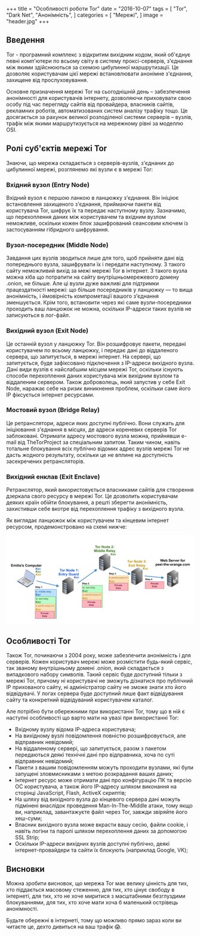 +++
title = "Особливості роботи Tor"
date = "2016-10-07"
tags = [
    "Tor",
    "Dark Net",
    "Анонімність",
]
categories = [
    "Мережі",
]
image = "header.jpg"
+++

## Введення

Tor - програмний комплекс з відкритим вихідним кодом, який об'єднує певні комп'ютери по всьому світу в систему проксі-серверів, з'єднання між якими здійснюються за схемою цибулинної маршрутизації. Це дозволяє користувачам цієї мережі встановлювати анонімне з'єднання, захищене від прослуховування.

Основне призначення мережі Tor на сьогоднішній день – забезпечення анонімності для користувачів інтернету, дозволяючи приховувати свою особу під час перегляду сайтів від провайдера, власників сайтів, рекламних роботів, автоматизованих систем аналізу трафіку тощо. Це досягається за рахунок великої розподіленої системи серверів – вузлів, трафік між якими маршрутизується на мережному рівні за моделлю OSI.

## Ролі суб'єктів мережі Tor

Знаючи, що мережа складається з серверів-вузлів, з'єднаних до цибулинної мережі, розглянемо які вузли є в мережі Tor:

### Вхідний вузол (Entry Node)

Вхідний вузол є першою ланкою в ланцюжку з'єднання. Він ініціює встановлення захищеного з'єднання, приймаючи пакети від користувача Tor, шифрує їх та передає наступному вузлу. Зазначимо, що перехоплення даних між користувачем та вхідним вузлом неможливе, оскільки кожен блок зашифрований сеансовим ключем із застосуванням гібридного шифрування.

### Вузол-посередник (Middle Node)

Завдання цих вузлів зводиться лише для того, щоб прийняти дані від попереднього вузла, зашифрувати їх і передати наступному. З такого сайту неможливий вихід за межі мережі Tor в інтернет. З такого вузла можна хіба що потрапити на сайту внутрішньомережевого домену .onion, не більше. Але ці вузли дуже важливі для підтримки працездатності мережі: що більше посередників у ланцюжку — то вища анонімність, і ймовірність компрометації вашого з'єднання зменшується. Крім того, встановити через які саме вузли-посередники проходить ваш ланцюжок не можна, оскільки IP-адреси таких вузлів не записуються в лог-файл.

### Вихідний вузол (Exit Node)

Це останній вузол у ланцюжку Tor. Він розшифровує пакети, передані користувачем по всьому ланцюжку, і передає дані до віддаленого сервера, що запитується, в мережі інтернет. На сервері, що запитується, буде зафіксовано підключення з IP-адреси вихідного вузла. Дані види вузлів є найслабшим місцем мережі Tor, оскільки існують способи перехоплення даних користувача між вихідним вузлом та віддаленим сервером. Також доброволець, який запустив у себе Exit Node, наражає себе на ризик виникнення проблем, оскільки саме його IP фіксується інтернет ресурсами.

###  Мостовий вузол (Bridge Relay)

Це ретранслятори, адреси яких доступні публічно. Вони служать для ініціювання з'єднання в місцях, де адреси кореневих серверів Tor заблоковані. Отримати адресу мостового вузла можна, прийнявши e-mail від TheTorProject за спеціальним запитом. Таким чином, навіть тотальне блокування всіх публічно відомих адрес вузлів мережі Tor не дасть жодного результату, оскільки це не вплине на доступність засекречених ретрансляторів.

### Вихідний енклав (Exit Enclave)

Ретранслятор, який використовується власниками сайтів для створення дзеркала свого ресурсу в мережі Tor. Це дозволить користувачам деяких країн обійти блокування, а решті зберегти анонімність, захистивши себе вкотре від перехоплення трафіку з вихідного вузла.

Як виглядає ланцюжок між користувачем та кінцевим інтернет ресурсом, продемонстровано на схемі нижче:

![Принципова схема роботи мережі вузлів Tor](scheme.png)

## Особливості Tor

Також Tor, починаючи з 2004 року, може забезпечити анонімність і для серверів. Кожен користувач мережі може розмістити будь-який сервіс, так званому внутрішньому домені .onion, який складається з випадкового набору символів. Такий сервіс буде доступний тільки з мережі Tor, причому ні користувачі не зможуть дізнатися про публічний IP прихованого сайту, ні адміністратор сайту не зможе знати хто його відвідувачі. У логах сервера буде доступний лише факт відвідування сайту та конкретний відвідуваний користувачем каталог.

Але потрібно бути обережними при використанні Tor, тому що в ній є наступні особливості що варто мати на увазі при використанні Tor:

- Вхідному вузлу відома IP-адреса користувача;
- На вихідному вузлі повідомлення повністю розшифровується, але відправник невідомий;
- На віддаленому сервері, що запитується, разом з пакетом передаються деякі технічні дані про відправника, хоча по суті відправник невідомий;
- Пакети з вашим повідомленням можуть проходити вузлами, які були запущені зловмисниками з метою розкрадання ваших даних;
- Інтернет ресурс може отримати дані про конфігурацію ПК та версію ОС користувача, а також його IP-адресу шляхом виконання на сторінці JavaScript, Flash, ActiveX скриптів;
- На шляху від вихідного вузла до кінцевого сервера дані можуть підмінені внаслідок проведення Man-In-The-Middle атаки, тому якщо ви, наприклад, завантажуєте файл через Tor, завжди звіряйте його хеш-суми;
- Власник вихідного вузла може вкрасти вашу сесію, файли cookie, і навіть логіни та паролі шляхом перехоплення даних за допомогою SSL Strip;
- Оскільки IP-адреси вихідних вузлів доступні публічно, деякі інтернет-провайдери та сайти їх блокують (наприклад Google, VK);

## Висновки

Можна зробити висновок, що мережа Tor має велику цінність для тих, хто піддається масовому стеженню, для тих, хто цінує свободу в інтернеті, для тих, хто не хоче миритися з масштабними безглуздими блокуваннями, для тих, хто хоче мати хоча б маленький острівець анонімності.

Будьте обережні в інтернеті, тому що можливо прямо зараз коли ви читаєте це, дехто дивиться на ваш трафік 😱.

